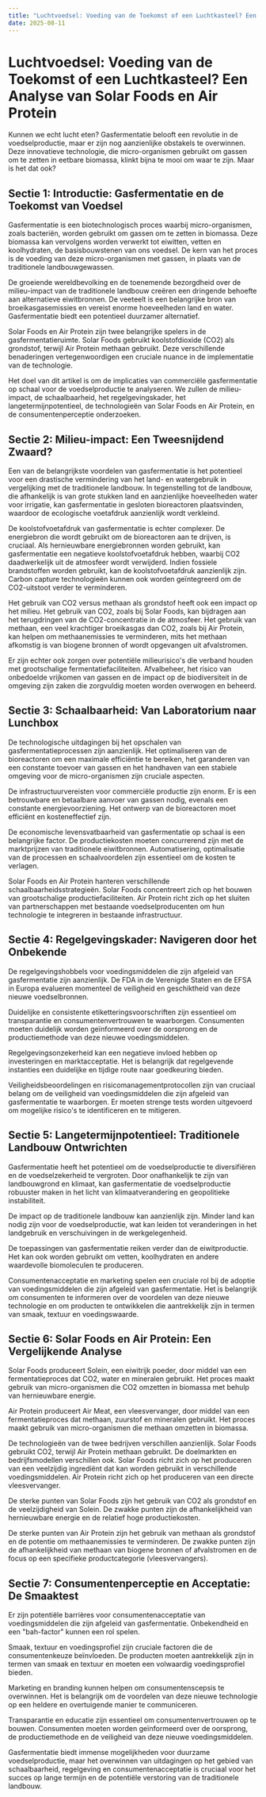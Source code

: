```yaml
---
title: "Luchtvoedsel: Voeding van de Toekomst of een Luchtkasteel? Een Analyse van Solar Foods en Air Protein"
date: 2025-08-11
---
```


# Luchtvoedsel: Voeding van de Toekomst of een Luchtkasteel? Een Analyse van Solar Foods en Air Protein

Kunnen we echt lucht eten? Gasfermentatie belooft een revolutie in de voedselproductie, maar er zijn nog aanzienlijke obstakels te overwinnen. Deze innovatieve technologie, die micro-organismen gebruikt om gassen om te zetten in eetbare biomassa, klinkt bijna te mooi om waar te zijn. Maar is het dat ook?

## Sectie 1: Introductie: Gasfermentatie en de Toekomst van Voedsel

Gasfermentatie is een biotechnologisch proces waarbij micro-organismen, zoals bacteriën, worden gebruikt om gassen om te zetten in biomassa. Deze biomassa kan vervolgens worden verwerkt tot eiwitten, vetten en koolhydraten, de basisbouwstenen van ons voedsel. De kern van het proces is de voeding van deze micro-organismen met gassen, in plaats van de traditionele landbouwgewassen.

De groeiende wereldbevolking en de toenemende bezorgdheid over de milieu-impact van de traditionele landbouw creëren een dringende behoefte aan alternatieve eiwitbronnen. De veeteelt is een belangrijke bron van broeikasgasemissies en vereist enorme hoeveelheden land en water. Gasfermentatie biedt een potentieel duurzamer alternatief.

Solar Foods en Air Protein zijn twee belangrijke spelers in de gasfermentatieruimte. Solar Foods gebruikt koolstofdioxide (CO2) als grondstof, terwijl Air Protein methaan gebruikt. Deze verschillende benaderingen vertegenwoordigen een cruciale nuance in de implementatie van de technologie.

Het doel van dit artikel is om de implicaties van commerciële gasfermentatie op schaal voor de voedselproductie te analyseren. We zullen de milieu-impact, de schaalbaarheid, het regelgevingskader, het langetermijnpotentieel, de technologieën van Solar Foods en Air Protein, en de consumentenperceptie onderzoeken.

## Sectie 2: Milieu-impact: Een Tweesnijdend Zwaard?

Een van de belangrijkste voordelen van gasfermentatie is het potentieel voor een drastische vermindering van het land- en watergebruik in vergelijking met de traditionele landbouw. In tegenstelling tot de landbouw, die afhankelijk is van grote stukken land en aanzienlijke hoeveelheden water voor irrigatie, kan gasfermentatie in gesloten bioreactoren plaatsvinden, waardoor de ecologische voetafdruk aanzienlijk wordt verkleind.

De koolstofvoetafdruk van gasfermentatie is echter complexer. De energiebron die wordt gebruikt om de bioreactoren aan te drijven, is cruciaal. Als hernieuwbare energiebronnen worden gebruikt, kan gasfermentatie een negatieve koolstofvoetafdruk hebben, waarbij CO2 daadwerkelijk uit de atmosfeer wordt verwijderd. Indien fossiele brandstoffen worden gebruikt, kan de koolstofvoetafdruk aanzienlijk zijn. Carbon capture technologieën kunnen ook worden geïntegreerd om de CO2-uitstoot verder te verminderen.

Het gebruik van CO2 versus methaan als grondstof heeft ook een impact op het milieu. Het gebruik van CO2, zoals bij Solar Foods, kan bijdragen aan het terugdringen van de CO2-concentratie in de atmosfeer. Het gebruik van methaan, een veel krachtiger broeikasgas dan CO2, zoals bij Air Protein, kan helpen om methaanemissies te verminderen, mits het methaan afkomstig is van biogene bronnen of wordt opgevangen uit afvalstromen.

Er zijn echter ook zorgen over potentiële milieurisico's die verband houden met grootschalige fermentatiefaciliteiten. Afvalbeheer, het risico van onbedoelde vrijkomen van gassen en de impact op de biodiversiteit in de omgeving zijn zaken die zorgvuldig moeten worden overwogen en beheerd.

## Sectie 3: Schaalbaarheid: Van Laboratorium naar Lunchbox

De technologische uitdagingen bij het opschalen van gasfermentatieprocessen zijn aanzienlijk. Het optimaliseren van de bioreactoren om een maximale efficiëntie te bereiken, het garanderen van een constante toevoer van gassen en het handhaven van een stabiele omgeving voor de micro-organismen zijn cruciale aspecten.

De infrastructuurvereisten voor commerciële productie zijn enorm. Er is een betrouwbare en betaalbare aanvoer van gassen nodig, evenals een constante energievoorziening. Het ontwerp van de bioreactoren moet efficiënt en kosteneffectief zijn.

De economische levensvatbaarheid van gasfermentatie op schaal is een belangrijke factor. De productiekosten moeten concurrerend zijn met de marktprijzen van traditionele eiwitbronnen. Automatisering, optimalisatie van de processen en schaalvoordelen zijn essentieel om de kosten te verlagen.

Solar Foods en Air Protein hanteren verschillende schaalbaarheidsstrategieën. Solar Foods concentreert zich op het bouwen van grootschalige productiefaciliteiten. Air Protein richt zich op het sluiten van partnerschappen met bestaande voedselproducenten om hun technologie te integreren in bestaande infrastructuur.

## Sectie 4: Regelgevingskader: Navigeren door het Onbekende

De regelgevingshobbels voor voedingsmiddelen die zijn afgeleid van gasfermentatie zijn aanzienlijk. De FDA in de Verenigde Staten en de EFSA in Europa evalueren momenteel de veiligheid en geschiktheid van deze nieuwe voedselbronnen.

Duidelijke en consistente etiketteringsvoorschriften zijn essentieel om transparantie en consumentenvertrouwen te waarborgen. Consumenten moeten duidelijk worden geïnformeerd over de oorsprong en de productiemethode van deze nieuwe voedingsmiddelen.

Regelgevingsonzekerheid kan een negatieve invloed hebben op investeringen en marktacceptatie. Het is belangrijk dat regelgevende instanties een duidelijke en tijdige route naar goedkeuring bieden.

Veiligheidsbeoordelingen en risicomanagementprotocollen zijn van cruciaal belang om de veiligheid van voedingsmiddelen die zijn afgeleid van gasfermentatie te waarborgen. Er moeten strenge tests worden uitgevoerd om mogelijke risico's te identificeren en te mitigeren.

## Sectie 5: Langetermijnpotentieel: Traditionele Landbouw Ontwrichten

Gasfermentatie heeft het potentieel om de voedselproductie te diversifiëren en de voedselzekerheid te vergroten. Door onafhankelijk te zijn van landbouwgrond en klimaat, kan gasfermentatie de voedselproductie robuuster maken in het licht van klimaatverandering en geopolitieke instabiliteit.

De impact op de traditionele landbouw kan aanzienlijk zijn. Minder land kan nodig zijn voor de voedselproductie, wat kan leiden tot veranderingen in het landgebruik en verschuivingen in de werkgelegenheid.

De toepassingen van gasfermentatie reiken verder dan de eiwitproductie. Het kan ook worden gebruikt om vetten, koolhydraten en andere waardevolle biomoleculen te produceren.

Consumentenacceptatie en marketing spelen een cruciale rol bij de adoptie van voedingsmiddelen die zijn afgeleid van gasfermentatie. Het is belangrijk om consumenten te informeren over de voordelen van deze nieuwe technologie en om producten te ontwikkelen die aantrekkelijk zijn in termen van smaak, textuur en voedingswaarde.

## Sectie 6: Solar Foods en Air Protein: Een Vergelijkende Analyse

Solar Foods produceert Solein, een eiwitrijk poeder, door middel van een fermentatieproces dat CO2, water en mineralen gebruikt. Het proces maakt gebruik van micro-organismen die CO2 omzetten in biomassa met behulp van hernieuwbare energie.

Air Protein produceert Air Meat, een vleesvervanger, door middel van een fermentatieproces dat methaan, zuurstof en mineralen gebruikt. Het proces maakt gebruik van micro-organismen die methaan omzetten in biomassa.

De technologieën van de twee bedrijven verschillen aanzienlijk. Solar Foods gebruikt CO2, terwijl Air Protein methaan gebruikt. De doelmarkten en bedrijfsmodellen verschillen ook. Solar Foods richt zich op het produceren van een veelzijdig ingrediënt dat kan worden gebruikt in verschillende voedingsmiddelen. Air Protein richt zich op het produceren van een directe vleesvervanger.

De sterke punten van Solar Foods zijn het gebruik van CO2 als grondstof en de veelzijdigheid van Solein. De zwakke punten zijn de afhankelijkheid van hernieuwbare energie en de relatief hoge productiekosten.

De sterke punten van Air Protein zijn het gebruik van methaan als grondstof en de potentie om methaanemissies te verminderen. De zwakke punten zijn de afhankelijkheid van methaan van biogene bronnen of afvalstromen en de focus op een specifieke productcategorie (vleesvervangers).

## Sectie 7: Consumentenperceptie en Acceptatie: De Smaaktest

Er zijn potentiële barrières voor consumentenacceptatie van voedingsmiddelen die zijn afgeleid van gasfermentatie. Onbekendheid en een "bah-factor" kunnen een rol spelen.

Smaak, textuur en voedingsprofiel zijn cruciale factoren die de consumentenkeuze beïnvloeden. De producten moeten aantrekkelijk zijn in termen van smaak en textuur en moeten een volwaardig voedingsprofiel bieden.

Marketing en branding kunnen helpen om consumentenscepsis te overwinnen. Het is belangrijk om de voordelen van deze nieuwe technologie op een heldere en overtuigende manier te communiceren.

Transparantie en educatie zijn essentieel om consumentenvertrouwen op te bouwen. Consumenten moeten worden geïnformeerd over de oorsprong, de productiemethode en de veiligheid van deze nieuwe voedingsmiddelen.

Gasfermentatie biedt immense mogelijkheden voor duurzame voedselproductie, maar het overwinnen van uitdagingen op het gebied van schaalbaarheid, regelgeving en consumentenacceptatie is cruciaal voor het succes op lange termijn en de potentiële verstoring van de traditionele landbouw.